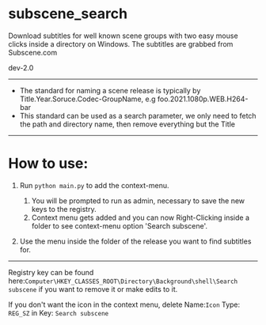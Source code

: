 # subscene_search

Download subtitles for well known scene groups with two easy mouse clicks inside a directory on Windows. The subtitles are grabbed from Subscene.com

<p> dev-2.0

---

- The standard for naming a scene release is typically by Title.Year.Soruce.Codec-GroupName, e.g foo.2021.1080p.WEB.H264-bar
- This standard can be used as a search parameter, we only need to fetch the path and directory name, then remove everything but the Title

---

# How to use:

1. Run `python main.py` to add the context-menu.

   1. You will be prompted to run as admin, necessary to save the new keys to the registry.
   2. Context menu gets added and you can now Right-Clicking inside a folder to see context-menu option 'Search subscene'.

2. Use the menu inside the folder of the release you want to find subtitles for.

---

Registry key can be found here:`Computer\HKEY_CLASSES_ROOT\Directory\Background\shell\Search subscene` if you want to remove it or make edits to it.

<p>

If you don't want the icon in the context menu, delete Name:`Icon` Type: `REG_SZ` in Key: `Search subscene`
